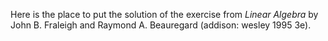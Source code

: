 Here is the place to put the solution of the exercise from *Linear Algebra* by John B. Fraleigh and Raymond A. Beauregard (addison: wesley 1995 3e).
